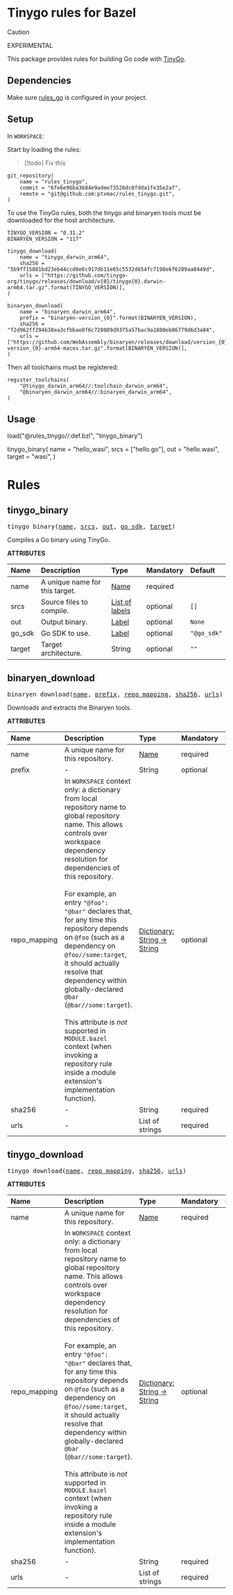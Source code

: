 <!-- Generated with Stardoc: http://skydoc.bazel.build -->

# Tinygo rules for Bazel

> [!caution]
> EXPERIMENTAL

This package provides rules for building Go code with
 [TinyGo](https://tinygo.org/).

## Dependencies

Make sure [rules_go](https://github.com/bazelbuild/rules_go) is configured in your project.

## Setup

In `WORKSPACE`:

Start by loading the rules:

> [!todo] Fix this

```bazel
git_repository(
    name = "rules_tinygo",
    commit = "6fe6e96ba3684e9adee73526dc8fdda1fe35e2af",
    remote = "git@github.com:ptxmac/rules_tinygo.git",
)
```

To use the TinyGo rules, both the tinygo and binaryen tools must be downloaded for the host architecture.


```bazel
TINYGO_VERSION = "0.31.2"
BINARYEN_VERSION = "117"

tinygo_download(
    name = "tinygo_darwin_arm64",
    sha256 = "5b9ff15881bd23eb44ccd0e6c917db11e65c5532d654fc7198e6f6289aa0449d",
    urls = ["https://github.com/tinygo-org/tinygo/releases/download/v{0}/tinygo{0}.darwin-arm64.tar.gz".format(TINYGO_VERSION)],
)

binaryen_download(
    name = "binaryen_darwin_arm64",
    prefix = "binaryen-version_{0}".format(BINARYEN_VERSION),
    sha256 = "f2d962ff294b38ea3cfbbae8f6c728089d9375a57bac9a1880eb86779d6d3a84",
    urls = ["https://github.com/WebAssembly/binaryen/releases/download/version_{0}/binaryen-version_{0}-arm64-macos.tar.gz".format(BINARYEN_VERSION)],
)
```

Then all toolchains must be registered:

```bazel
register_toolchains(
    "@tinygo_darwin_arm64//:toolchain_darwin_arm64",
    "@binaryen_darwin_arm64//:binaryen_darwin_arm64",
)
```

## Usage

load("@rules_tinygo//:def.bzl", "tinygo_binary")

tinygo_binary(
    name = "hello_wasi",
    srcs = ["hello.go"],
    out = "hello.wasi",
    target = "wasi",
)

# Rules

<a id="tinygo_binary"></a>

## tinygo_binary

<pre>
tinygo_binary(<a href="#tinygo_binary-name">name</a>, <a href="#tinygo_binary-srcs">srcs</a>, <a href="#tinygo_binary-out">out</a>, <a href="#tinygo_binary-go_sdk">go_sdk</a>, <a href="#tinygo_binary-target">target</a>)
</pre>

Compiles a Go binary using TinyGo.

**ATTRIBUTES**


| Name  | Description | Type | Mandatory | Default |
| :------------- | :------------- | :------------- | :------------- | :------------- |
| <a id="tinygo_binary-name"></a>name |  A unique name for this target.   | <a href="https://bazel.build/concepts/labels#target-names">Name</a> | required |  |
| <a id="tinygo_binary-srcs"></a>srcs |  Source files to compile.   | <a href="https://bazel.build/concepts/labels">List of labels</a> | optional |  `[]`  |
| <a id="tinygo_binary-out"></a>out |  Output binary.   | <a href="https://bazel.build/concepts/labels">Label</a> | optional |  `None`  |
| <a id="tinygo_binary-go_sdk"></a>go_sdk |  Go SDK to use.   | <a href="https://bazel.build/concepts/labels">Label</a> | optional |  `"@go_sdk"`  |
| <a id="tinygo_binary-target"></a>target |  Target architecture.   | String | optional |  `""`  |


<a id="binaryen_download"></a>

## binaryen_download

<pre>
binaryen_download(<a href="#binaryen_download-name">name</a>, <a href="#binaryen_download-prefix">prefix</a>, <a href="#binaryen_download-repo_mapping">repo_mapping</a>, <a href="#binaryen_download-sha256">sha256</a>, <a href="#binaryen_download-urls">urls</a>)
</pre>

Downloads and extracts the Binaryen tools.

**ATTRIBUTES**


| Name  | Description | Type | Mandatory | Default |
| :------------- | :------------- | :------------- | :------------- | :------------- |
| <a id="binaryen_download-name"></a>name |  A unique name for this repository.   | <a href="https://bazel.build/concepts/labels#target-names">Name</a> | required |  |
| <a id="binaryen_download-prefix"></a>prefix |  -   | String | optional |  `""`  |
| <a id="binaryen_download-repo_mapping"></a>repo_mapping |  In `WORKSPACE` context only: a dictionary from local repository name to global repository name. This allows controls over workspace dependency resolution for dependencies of this repository.<br><br>For example, an entry `"@foo": "@bar"` declares that, for any time this repository depends on `@foo` (such as a dependency on `@foo//some:target`, it should actually resolve that dependency within globally-declared `@bar` (`@bar//some:target`).<br><br>This attribute is _not_ supported in `MODULE.bazel` context (when invoking a repository rule inside a module extension's implementation function).   | <a href="https://bazel.build/rules/lib/dict">Dictionary: String -> String</a> | optional |  |
| <a id="binaryen_download-sha256"></a>sha256 |  -   | String | required |  |
| <a id="binaryen_download-urls"></a>urls |  -   | List of strings | required |  |


<a id="tinygo_download"></a>

## tinygo_download

<pre>
tinygo_download(<a href="#tinygo_download-name">name</a>, <a href="#tinygo_download-repo_mapping">repo_mapping</a>, <a href="#tinygo_download-sha256">sha256</a>, <a href="#tinygo_download-urls">urls</a>)
</pre>

**ATTRIBUTES**


| Name  | Description | Type | Mandatory | Default |
| :------------- | :------------- | :------------- | :------------- | :------------- |
| <a id="tinygo_download-name"></a>name |  A unique name for this repository.   | <a href="https://bazel.build/concepts/labels#target-names">Name</a> | required |  |
| <a id="tinygo_download-repo_mapping"></a>repo_mapping |  In `WORKSPACE` context only: a dictionary from local repository name to global repository name. This allows controls over workspace dependency resolution for dependencies of this repository.<br><br>For example, an entry `"@foo": "@bar"` declares that, for any time this repository depends on `@foo` (such as a dependency on `@foo//some:target`, it should actually resolve that dependency within globally-declared `@bar` (`@bar//some:target`).<br><br>This attribute is _not_ supported in `MODULE.bazel` context (when invoking a repository rule inside a module extension's implementation function).   | <a href="https://bazel.build/rules/lib/dict">Dictionary: String -> String</a> | optional |  |
| <a id="tinygo_download-sha256"></a>sha256 |  -   | String | required |  |
| <a id="tinygo_download-urls"></a>urls |  -   | List of strings | required |  |


